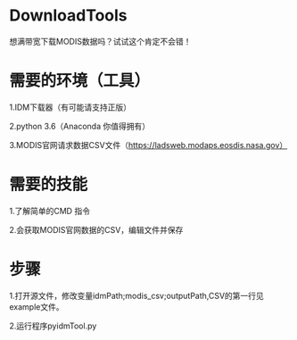 # DownloadTools
想满带宽下载MODIS数据吗？试试这个肯定不会错！

# 需要的环境（工具）
1.IDM下载器（有可能请支持正版）

2.python 3.6（Anaconda 你值得拥有）

3.MODIS官网请求数据CSV文件（https://ladsweb.modaps.eosdis.nasa.gov）

# 需要的技能
1.了解简单的CMD 指令

2.会获取MODIS官网数据的CSV，编辑文件并保存

# 步骤
1.打开源文件，修改变量idmPath;modis_csv;outputPath,CSV的第一行见example文件。

2.运行程序pyidmTool.py




